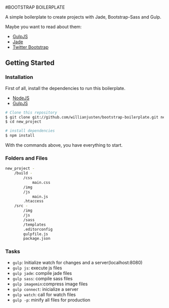 #BOOTSTRAP BOILERPLATE

A simple boilerplate to create projects with Jade, Bootstrap-Sass and Gulp.

Maybe you want to read about them:
- [GulpJS](http://gulpjs.com/)
- [Jade](http://jade-lang.com/)
- [Twitter Bootstrap](http://getbootstrap.com/)

## Getting Started

### Installation

First of all, install the dependencies to run this boilerplate.

- [NodeJS](http://nodejs.org/)
- [GulpJS](http://gulpjs.com/)


```sh
# Clone this repository
$ git clone git://github.com/willianjusten/bootstrap-boilerplate.git new_project
$ cd new_project

# install dependencies
$ npm install
```

With the commands above, you have everything to start.

### Folders and Files

```sh
new_project -
	/build -
		/css
			main.css
		/img
		/js
			main.js
		.htaccess
	/src -
		/img
		/js
		/sass
		/templates
		.editorconfig
		gulpfile.js
		package.json
```

### Tasks

- `gulp`: Initialize watch for changes and a server(localhost:8080)
- `gulp js`: execute js files
- `gulp jade`: compile jade files
- `gulp sass`: compile sass files
- `gulp imagemin`:compress image files
- `gulp connect`: inicialize a server
- `gulp watch`: call for watch files
- `gulp -p`: minify all files for production
